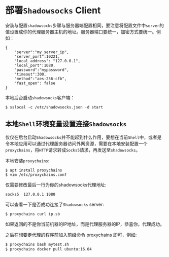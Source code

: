 # 部署`Shadowsocks` Client

安装与配置`shadowsocks`步骤与服务器端配置相同，要注意将配置文件中`server`的值设置成你的代理服务器主机的地址。服务器端口要统一，加密方式要统一。例如：

```
{
    "server":"my_server_ip",
    "server_port":10221,
    "local_address": "127.0.0.1",
    "local_port":1080,
    "password":"mypassword",
    "timeout":300,
    "method":"aes-256-cfb",
    "fast_open": false
}
```

本地后台启动`shadowsocks`客户端：

```shell
$ sslocal -c /etc/shadowsocks.json -d start
```

## 本地`Shell`环境变量设置连接`Shadowsocks`

仅仅在后台启动`Shadowsocks`并不能起到什么作用，要想在当前`Shell`中，或者是令本地应用可以通过代理服务器访问外网资源，需要在本地安装配置一个`proxychains`，将`HTTP`请求转成`Socks5`请求，再发送至`shadowsocks`。

本地安装`proxychains`:

```shell
$ apt install proxychains
$ vim /etc/proxychains.conf
```

仅需要修改最后一行为你的shadowsocks代理地址:

```shell
socks5 	127.0.0.1 1080
```

可以查看一下是否成功连接了`Shadowsocks` server:

```shell
$ proxychains curl ip.sb
```

如果返回的不是你当前机器的IP地址，而是代理服务器的IP，恭喜你，代理成功。

之后在想要走代理的程序前加入前缀命令 proxychains 即可，例如:

```bash
$ proxychains bash mytest.sh
$ proxychains docker pull ubuntu:16.04
```

